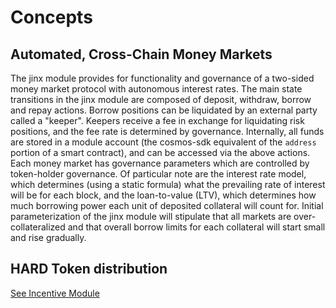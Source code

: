 <!--
order: 1
-->

# Concepts

## Automated, Cross-Chain Money Markets

The jinx module provides for functionality and governance of a two-sided money market protocol with autonomous interest rates. The main state transitions in the jinx module are composed of deposit, withdraw, borrow and repay actions. Borrow positions can be liquidated by an external party called a "keeper". Keepers receive a fee in exchange for liquidating risk positions, and the fee rate is determined by governance. Internally, all funds are stored in a module account (the cosmos-sdk equivalent of the `address` portion of a smart contract), and can be accessed via the above actions. Each money market has governance parameters which are controlled by token-holder governance. Of particular note are the interest rate model, which determines (using a static formula) what the prevailing rate of interest will be for each block, and the loan-to-value (LTV), which determines how much borrowing power each unit of deposited collateral will count for. Initial parameterization of the jinx module will stipulate that all markets are over-collateralized and that overall borrow limits for each collateral will start small and rise gradually.

## HARD Token distribution

[See Incentive Module](../../incentive/spec/01_concepts.md)
